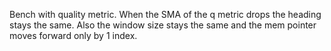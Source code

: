 Bench with quality metric.
When the SMA of the q metric drops the heading stays the same.
Also the window size stays the same and the mem pointer moves forward only by 1 index.